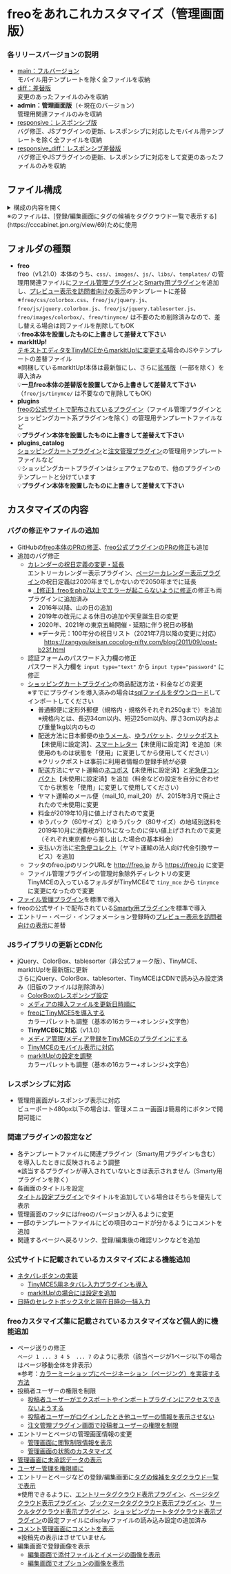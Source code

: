 # freoをあれこれカスタマイズ（管理画面版）

### 各リリースバージョンの説明
- [main：フルバージョン](https://github.com/cccabinet/freo_customize/tree/main)<br>モバイル用テンプレートを除く全ファイルを収納
- [diff：差替版](https://github.com/cccabinet/freo_customize/tree/diff)<br>変更のあったファイルのみを収納
- **admin：管理画面版**（←現在のバージョン）<br>管理用関連ファイルのみを収納
- [responsive：レスポンシブ版](https://github.com/cccabinet/freo_customize/tree/responsive)<br>バグ修正、JSプラグインの更新、レスポンシブに対応したモバイル用テンプレートを除く全ファイルを収納
- [responsive_diff：レスポンシブ差替版](https://github.com/cccabinet/freo_customize/tree/responsive_diff)<br>バグ修正やJSプラグインの更新、レスポンシブに対応をして変更のあったファイルのみを収納

## ファイル構成
<details>
<summary>構成の内容を開く</summary>
<pre><code>freo_customize/
├── freo/
│   ├── css/
│   │   ├── admin.css（管理画面用）
│   │   ├── common.css（HTML再定義用）
│   │   └── iframe.css（インラインフレーム用）
│   ├── images/
│   │   └── tablesorter/（tablesorter用のファイルを差替）
│   ├── js/
│   │   ├── tinymce/ (TinyMCE用のファイルを追加）
│   │   │   ├── langs/ja.js（日本語表記ファイル）
│   │   │   └── plugins/
│   │   │       ├── freomedia/（freoメディア管理プラグイン）
│   │   │       ├── freomediaform/（freoメディア登録プラグイン）
│   │   │       └── netabare/（ネタバレボタンプラグイン）
│   │   ├── admin.js（管理画面用）
│   │   ├── iframe.js（インラインフレーム用）
│   │   ├── jquery.hidearea.js（ネタバレボタン用を追加）
│   │   └── jQuery.jTagging.min.js（タグの候補をタグクラウド一覧で表示用を追加）
│   ├── libs/
│   │   ├── freo/
│   │   │   ├── internals/
│   │   │   │   ├── admin/
│   │   │   │   │   ├── entry_form.php（管理画面用エントリー入力ファイル）
│   │   │   │   │   ├── media.php（管理画面用メディア管理ファイル）
│   │   │   │   │   ├── media_delete.php（管理画面用メディア削除ファイル）
│   │   │   │   │   └── page_form.php（管理画面用ページ入力ファイル）
│   │   │   │   ├── comment/post.php（コメント登録用ファイル）
│   │   │   │   └── file/default.php（ファイル表示用ファイル）
│   │   │   ├── plugins/
│   │   │   │   ├── config.filemanager.php（ファイル管理プラグインの設定ファイルを追加）
│   │   │   │   ├── display.entry_calender.php（エントリーカレンダー表示プラグインの表示ファイル）
│   │   │   │   └── page.filemanager.php（ファイル管理プラグインのページファイルを追加）
│   │   │   ├── common.php（共通関数ファイル）
│   │   │   ├── initialize.php（初期化処理ファイル）
│   │   │   ├── pictogram.php（絵文字関数ファイル）
│   │   │   ├── transfer.php（セッションID自動付加関数ファイル）
│   │   │   └── version.php（バージョン情報ファイル）
│   │   └── smarty/
│   │       └── plugins/（Smarty用プラグインを追加）
│   └── templates/
│       ├── internals/admin/（管理用htmlテンプレート）
│       └── plugins/
│           ├── export/（エクスポートプラグインのテンプレート）
│           ├── filemanager/（ファイル管理プラグインのテンプレートを追加）
│           └── import/（インポートプラグインのテンプレート）
│
├── markItUp!/
│   ├── freo/
│   │   ├── js/
│   │   │   ├── admin.js（管理画面差替用）
│   │   │   └── iframe.js（インラインフレーム差替用）
│   │   ├── markitup/（markItUp!関連ファイルを差替・追加）
│   │   └── templates/internals/admin/
│   │       ├── entry_form.html（エントリー登録/編集の差替テンプレート）
│   │       ├── header.html（管理用ヘッダの差替テンプレート）
│   │       ├── information_form.html（インフォメーション登録/編集の差替テンプレート）
│   │       └── page_form.html（ページ登録/編集の差替テンプレート）
│   └── plugins/
│       └── clap/【拍手送信プラグイン】
│           └── templates/plugins/clap/admin_thank_form.html（お礼登録/編集の差替テンプレート）
│
├── plugins/
│   ├── bookmark/【ブックマーク登録プラグイン】
│   │   └── templates/（管理用テンプレートのみ）
│   ├── bookmark_tagcloud/【ブックマークタグクラウド表示プラグイン】
│   │   └── libs/freo/plugins/config.bookmark_tagcloud.php（設定ファイル）※
│   ├── circle/【サークル管理プラグイン】
│   │   └── templates/（管理用テンプレートのみ）
│   ├── circle_tagcloud/【サークルタグクラウド表示プラグイン】
│   │   └── libs/freo/plugins/config.circle_tagcloud.php（設定ファイル）※
│   ├── clap/【拍手送信プラグイン】
│   │   └── templates/（管理用テンプレートのみ）
│   ├── count/【カウンタプラグイン】
│   │   └── templates/
│   ├── entry_tagcloud/【エントリータグクラウド表示プラグイン】
│   │   └── libs/freo/plugins/config.entry_tagcloud.php（設定ファイル）※
│   ├── entry_tagmanager/【エントリータグ管理プラグイン】
│   │   ├── libs/freo/plugins/
│   │   │   ├── config.entry_tagmanager.php（設定ファイル）
│   │   │   └── end.entry_tagmanager.php
│   │   └── templates/
│   ├── filter_confirm/【フィルター認証確認プラグイン】
│   │   └── templates/
│   ├── form/【フォーム管理プラグイン】
│   │   └── templates/（管理用テンプレートのみ）
│   ├── menu/【メニュー登録プラグイン】
│   │   └── templates/
│   ├── message/【メッセージ登録プラグイン】
│   │   └── templates/（管理用テンプレートのみ）
│   ├── page_calender/【ページカレンダー表示プラグイン】
│   │   └── libs/freo/plugins/display.page_calender.php（表示ファイル）
│   ├── page_pid_update/【ページ親ID一括変更プラグイン】
│   │   └── templates/
│   ├── page_tagcloud/【ページタグクラウド表示プラグイン】
│   │   └── libs/freo/plugins/config.page_tagcloud.php（設定ファイル）※
│   ├── page_tagmanager/【ページタグ管理プラグイン】
│   │   ├── libs/freo/plugins/
│   │   │   ├── config.page_tagmanager.php（設定ファイル）
│   │   │   └── end.page_tagmanager.php
│   │   └── templates/
│   ├── paint/【イラスト投稿プラグイン】
│   │   └── templates/（管理用テンプレートのみ）
│   ├── parts/【ブログパーツ管理プラグイン】
│   │   └── templates/
│   ├── popularity/【人気コンテンツプラグイン】
│   │   └── templates/
│   ├── profile/【プロフィール拡張プラグイン】
│   │   └── templates/（管理用テンプレートのみ）
│   ├── riddle/【なぞなぞ認証プラグイン】
│   │   └── templates/
│   └── task/【タスク登録プラグイン】
│       └── templates/
│
└── plugins_catalog/
    ├── catalog/【ショッピングカートプラグイン】
    │   ├── libs/freo/plugins/page.catalog.php（ページファイル）
    │   └── templates/
    │       └── plugins/catalog/（管理用テンプレートのみ）
    ├── catalog_order/【注文管理プラグイン】
    │   └── templates/
    │       └── plugins/catalog_order/（管理用テンプレート＋cancel_complete.html）
    └── catalog_tagcloud/【ショッピングカートタグクラウド表示プラグイン】
        └── libs/freo/plugins/config.catalog_tagcloud.php（設定ファイル）※
</code></pre>
</details>
※のファイルは、[登録/編集画面にタグの候補をタグクラウド一覧で表示する](https://cccabinet.jpn.org/view/69)ために使用

## フォルダの種類
- **freo**<br>freo（v1.21.0）本体のうち、`css/`、`images/`、`js/`、`libs/`、`templates/` の管理用関連ファイルに[ファイル管理プラグイン](https://freo.jp/plugin/filemanager.html)と[Smarty用プラグイン](https://freo.jp/plugin/smarty/index.html)を追加し、[プレビュー表示を訪問者向けの表示](https://freo.jp/document/customize/preview.html)のテンプレートに差替<br>※`freo/css/colorbox.css`、`freo/js/jquery.js`、`freo/js/jquery.colorbox.js`、`freo/js/jquery.tablesorter.js`、`freo/images/colorbox/`、`freo/tinymce/` は不要のため削除済みなので、差し替える場合は同ファイルを削除してもOK<br>:bulb:**freo本体を設置したものに上書きして差替えて下さい**
- **markItUp!**<br>[テキストエディタをTinyMCEからmarkItUp!に変更する](https://freo.jp/document/customize/markitup.html)場合のJSやテンプレートの差替ファイル<br>※同梱しているmarkItUp!本体は最新版にし、さらに[拡張版](https://cccabinet.jpn.org/view/102)（一部を除く）を導入済み<br>:bulb:**一旦freo本体の差替版を設置してから上書きして差替えて下さい**（`freo/js/tinymce/` は不要なので削除してもOK）
- **plugins**<br>[freoの公式サイトで配布されているプラグイン](https://freo.jp/plugin/)（ファイル管理プラグインとショッピングカート系プラグインを除く）の管理用テンプレートファイルなど<br>:bulb:**プラグイン本体を設置したものに上書きして差替えて下さい**
- **plugins_catalog**<br>[ショッピングカートプラグイン](https://freo.jp/plugin/catalog.html)と[注文管理プラグイン](https://freo.jp/plugin/catalog_order.html)の管理用テンプレートファイルなど<br>:bulb:ショッピングカートプラグインはシェアウェアなので、他のプラグインのテンプレートと分けています<br>:bulb:**プラグイン本体を設置したものに上書きして差替えて下さい**

## カスタマイズの内容
### バグの修正やファイルの追加
- GitHubの[freo本体のPRの修正](https://github.com/refirio/freo/pulls)、[freo公式プラグインのPRの修正](https://github.com/refirio/freo-plugins/pulls)も追加
- 追加のバグ修正
  - [カレンダーの祝日定義の変更・延長](https://cccabinet.jpn.org/view/104)<br>エントリーカレンダー表示プラグイン、[ページーカレンダー表示プラグイン](https://freo.jp/plugin/page_calender.html)の祝日定義は2020年までしかないので2050年までに延長<br>※ [【修正】freoをphp7以上でエラーが起こらないように修正](https://github.com/refirio/freo/pull/11)の修正も両プラグインに追加済み
    - 2016年以降、山の日の追加
    - 2019年の改元による休日の追加や天皇誕生日の変更
    - 2020年、2021年の東京五輪開催・延期に伴う祝日の移動
    - ※データ元：100年分の祝日リスト（2021年7月以降の変更に対応）<br>　https://zangyoukeisan.cocolog-nifty.com/blog/2011/09/post-b23f.html
  - 認証フォームのパスワード入力欄の修正<br>パスワード入力欄を `input type="text"` から `input type="password"` に修正
  - [ショッピングカートプラグイン](https://freo.jp/plugin/catalog.html)の商品配送方法・料金などの変更<br>※すでにプラグインを導入済みの場合は[sqlファイルをダウンロード](https://cccabinet.jpn.org/view/106)してインポートしてください
    - 普通郵便に定形外郵便（規格内・規格外それぞれ250gまで）を追加<br>※規格内とは、長辺34cm以内、短辺25cm以内、厚さ3cm以内および重量1kg以内のもの
    - 配送方法に日本郵便の[ゆうメール](https://www.post.japanpost.jp/service/yu_mail/)、[ゆうパケット](https://www.post.japanpost.jp/service/yu_packet/index.html)、[クリックポスト](https://www.post.japanpost.jp/service/clickpost/index.html)【未使用に設定済】、[スマートレター](https://www.post.japanpost.jp/service/smartletter/)【未使用に設定済】を追加（未使用のものは状態を「使用」に変更してから使用してください）<br>※クリックポストは事前に利用者情報の登録手続が必要
    - 配送方法にヤマト運輸の[ネコポス](https://business.kuronekoyamato.co.jp/service/lineup/nekoposu/)【未使用に設定済】と[宅急便コンパクト](https://business.kuronekoyamato.co.jp/service/lineup/takkyubin_compact/index.html)【未使用に設定済】を追加（料金などの設定を自分に合わせてから状態を「使用」に変更して使用してください）
    - ヤマト運輸のメール便（mail_10, mail_20）が、2015年3月で廃止されたので未使用に変更
    - 料金が2019年10月に値上げされたので変更
    - ゆうパック（60サイズ）とゆうパック（80サイズ）の地域別送料を2019年10月に消費税が10%になったのに伴い値上げされたので変更（それぞれ東京都から差し出した場合の基本料金）
    - 支払い方法に[宅急便コレクト](https://business.kuronekoyamato.co.jp/service/lineup/payment_daibiki/?gclid=CjwKCAiAvriMBhAuEiwA8Cs5lQnzAWhgtTZttg-Vi_6pzSILK34zo91YkfOGC9UjzVdJ9Z2nBuZNjhoCZEMQAvD_BwE)（ヤマト運輸の法人向け代金引換サービス）を追加
  - フッタのfreo.jpのリンクURLを http://freo.jp から https://freo.jp に変更
  - ファイル管理プラグインの管理対象除外ディレクトリの変更<br>TinyMCEの入っているフォルダがTinyMCE4で `tiny_mce` から `tinymce` に変更になったので変更
- [ファイル管理プラグイン](https://freo.jp/plugin/filemanager.html)を標準で導入
- freoの公式サイトで配布されている[Smarty用プラグイン](https://freo.jp/plugin/smarty/index.html)を標準で導入
- エントリー・ページ・インフォメーション登録時の[プレビュー表示を訪問者向けの表示](https://freo.jp/document/customize/preview.html)に差替
### JSライブラリの更新とCDN化
- jQuery、ColorBox、tablesorter（非公式フォーク版）、TinyMCE、markItUp!を最新版に更新<br>さらにjQuery、ColorBox、tablesorter、TinyMCEはCDNで読み込み設定済み（旧版のファイルは削除済み）
  - [ColorBoxのレスポンシブ設定](https://cccabinet.jpn.org/view/65)
  - [メディアの挿入ファイルを更新日時順に](https://cccabinet.jpn.org/view/96)
  - [freoにTinyMCE5を導入する](https://cccabinet.jpn.org/view/103)<br>カラーパレットも調整（基本の16カラー+オレンジ+文字色）
  - **TinyMCE6に対応**（v1.1.0）
  - [メディア管理/メディア登録をTinyMCEのプラグインにする](https://cccabinet.jpn.org/view/105)
  - [TinyMCEのモバイル表示に対応](https://cccabinet.jpn.org/view/101)
  - [markItUp!の設定を調整](https://cccabinet.jpn.org/view/102)<br>カラーパレットも調整（基本の16カラー+オレンジ+文字色）
### レスポンシブに対応
- 管理用画面がレスポンシブ表示に対応<br>ビューポート480px以下の場合は、管理メニュー画面は簡易的にボタンで開閉可能に
### 関連プラグインの設定など
- 各テンプレートファイルに関連プラグイン（Smarty用プラグインも含む）を導入したときに反映されるよう調整<br>※該当するプラグインが導入されていないときは表示されません（Smarty用プラグインを除く）
- 各画面のタイトルを設定<br>[タイトル設定プラグイン](https://freo.jp/plugin/title.html)でタイトルを追加している場合はそちらを優先して表示
- 管理画面のフッタにはfreoのバージョンが入るように変更
- 一部のテンプレートファイルにどの項目のコードが分かるようにコメントを追加
- 関連するページへ戻るリンク、登録/編集後の確認リンクなどを追加
### 公式サイトに記載されているカスタマイズによる機能追加
- [ネタバレボタンの実装](https://freo.jp/document/customize/hidearea.html)
  - [TinyMCE5用ネタバレ入力プラグインも導入](https://cccabinet.jpn.org/view/103#netabare)
  - [markItUp!の場合には設定を追加](https://cccabinet.jpn.org/view/102)
- [日時のセレクトボックス化と現在日時の一括入力](https://freo.jp/document/customize/datetime.html)
### freoカスタマイズ集に記載されているカスタマイズなど個人的に機能追加
- ページ送りの修正<br>`ページ 1 ... 3 4 5  ... 7` のように表示（該当ページが1ページ以下の場合はページ移動全体を非表示）<br>※参考：[カラーミーショップにページネーション（ページング）を実装する方法](https://magnets.jp/web_design/7661/)
- 投稿者ユーザーの権限を制限
  - [投稿者ユーザーがエクスポートやインポートプラグインにアクセスできないようする](https://cccabinet.jpn.org/view/88)
  - [投稿者ユーザーがログインしたとき他ユーザーの情報を表示させない](https://cccabinet.jpn.org/view/87)
  - [注文管理プラグイン画面で投稿者ユーザーの権限を制限](https://cccabinet.jpn.org/view/90)
- エントリーとページの管理画面情報の変更
  - [管理画面に閲覧制限情報を表示](https://cccabinet.jpn.org/view/78)
  - [管理画面の状態のカスタマイズ](https://cccabinet.jpn.org/view/64)
- [管理画面に未承認データの表示](https://cccabinet.jpn.org/view/77)
- [ユーザー管理を権限順に](https://cccabinet.jpn.org/view/76)
- エントリーとページなどの登録/編集画面に[タグの候補をタグクラウド一覧で表示](https://cccabinet.jpn.org/view/69)<br>※使用できるように、[エントリータグクラウド表示プラグイン](https://freo.jp/plugin/entry_tagcloud.html)、[ページタグクラウド表示プラグイン](https://freo.jp/plugin/page_tagcloud.html)、[ブックマークタグクラウド表示プラグイン](https://freo.jp/plugin/bookmark_tagcloud.html)、[サークルタグクラウド表示プラグイン](https://freo.jp/plugin/circle_tagcloud.html)、[ショッピングカートタグクラウド表示プラグイン](https://freo.jp/plugin/catalog_tagcloud.html)の設定ファイルにdisplayファイルの読み込み設定の追加済み
- [コメント管理画面にコメントを表示](https://cccabinet.jpn.org/view/84)<br>※投稿先の表示はさせていません
- 編集画面で登録画像を表示
  - [編集画面で添付ファイルとイメージの画像を表示](https://cccabinet.jpn.org/view/60)
  - [編集画面でオプションの画像を表示](https://cccabinet.jpn.org/view/63)
